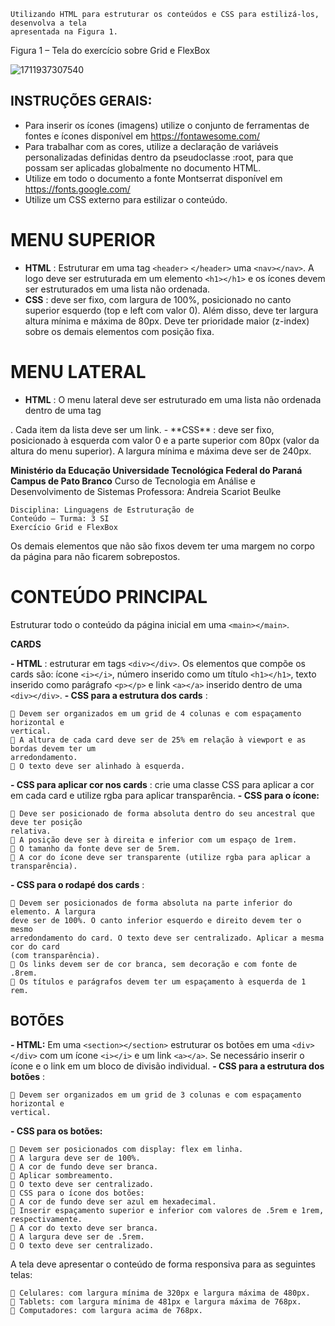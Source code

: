 ```
Utilizando HTML para estruturar os conteúdos e CSS para estilizá-los, desenvolva a tela
apresentada na Figura 1.
```

Figura 1 – Tela do exercício sobre Grid e FlexBox

![1711937307540](image/README/1711937307540.png)

## INSTRUÇÕES GERAIS:

- Para inserir os ícones (imagens) utilize o conjunto de ferramentas de fontes e ícones disponível
  em https://fontawesome.com/
- Para trabalhar com as cores, utilize a declaração de variáveis personalizadas definidas dentro
  da pseudoclasse :root, para que possam ser aplicadas globalmente no documento HTML.
- Utilize em todo o documento a fonte Montserrat disponível em https://fonts.google.com/
- Utilize um CSS externo para estilizar o conteúdo.

# MENU SUPERIOR

- **HTML** : Estruturar em uma tag `<header>` `</header>` uma `<nav></nav>`. A logo deve ser
  estruturada em um elemento `<h1></h1>` e os ícones devem ser estruturados em uma lista não
  ordenada.
- **CSS** : deve ser fixo, com largura de 100%, posicionado no canto superior esquerdo (top e left
  com valor 0). Além disso, deve ter largura altura mínima e máxima de 80px. Deve ter prioridade
  maior (z-index) sobre os demais elementos com posição fixa.

# MENU LATERAL

- **HTML** : O menu lateral deve ser estruturado em uma lista não ordenada dentro de uma tag

<section></section>. Cada item da lista deve ser um link.
- **CSS** : deve ser fixo, posicionado à esquerda com valor 0 e a parte superior com 80px (valor da
altura do menu superior). A largura mínima e máxima deve ser de 240px.

**Ministério da Educação
Universidade Tecnológica Federal do Paraná
Campus de Pato Branco**
Curso de Tecnologia em Análise e Desenvolvimento de
Sistemas
Professora: Andreia Scariot Beulke

```
Disciplina: Linguagens de Estruturação de
Conteúdo – Turma: 3 SI
Exercício Grid e FlexBox
```

Os demais elementos que não são fixos devem ter uma margem no corpo da página para não
ficarem sobrepostos.

# CONTEÚDO PRINCIPAL

Estruturar todo o conteúdo da página inicial em uma `<main></main>`.

**CARDS**

**- HTML** : estruturar em tags `<div></div>`. Os elementos que compõe os cards são: ícone `<i></i>`,
número inserido como um título `<h1></h1>`, texto inserido como parágrafo `<p></p>` e link
`<a></a>` inserido dentro de uma `<div></div>`.
**- CSS para a estrutura dos cards** :

```
 Devem ser organizados em um grid de 4 colunas e com espaçamento horizontal e
vertical.
 A altura de cada card deve ser de 25% em relação à viewport e as bordas devem ter um
arredondamento.
 O texto deve ser alinhado à esquerda.
```

**- CSS para aplicar cor nos cards** : crie uma classe CSS para aplicar a cor em cada card e utilize
rgba para aplicar transparência.
**- CSS para o ícone:**

```
 Deve ser posicionado de forma absoluta dentro do seu ancestral que deve ter posição
relativa.
 A posição deve ser à direita e inferior com um espaço de 1rem.
 O tamanho da fonte deve ser de 5rem.
 A cor do ícone deve ser transparente (utilize rgba para aplicar a transparência).
```

**- CSS para o rodapé dos cards** :

```
 Devem ser posicionados de forma absoluta na parte inferior do elemento. A largura
deve ser de 100%. O canto inferior esquerdo e direito devem ter o mesmo
arredondamento do card. O texto deve ser centralizado. Aplicar a mesma cor do card
(com transparência).
 Os links devem ser de cor branca, sem decoração e com fonte de .8rem.
 Os títulos e parágrafos devem ter um espaçamento à esquerda de 1 rem.
```

## BOTÕES

**- HTML:** Em uma `<section></section>` estruturar os botões em uma `<div></div>` com um ícone
`<i></i>` e um link `<a></a>`. Se necessário inserir o ícone e o link em um bloco de divisão
individual.
**- CSS para a estrutura dos botões** :

```
 Devem ser organizados em um grid de 3 colunas e com espaçamento horizontal e
vertical.
```

**- CSS para os botões:**

```
 Devem ser posicionados com display: flex em linha.
 A largura deve ser de 100%.
 A cor de fundo deve ser branca.
 Aplicar sombreamento.
 O texto deve ser centralizado.
 CSS para o ícone dos botões:
 A cor de fundo deve ser azul em hexadecimal.
 Inserir espaçamento superior e inferior com valores de .5rem e 1rem, respectivamente.
 A cor do texto deve ser branca.
 A largura deve ser de .5rem.
 O texto deve ser centralizado.
```

A tela deve apresentar o conteúdo de forma responsiva para as seguintes telas:

```
 Celulares: com largura mínima de 320px e largura máxima de 480px.
 Tablets: com largura mínima de 481px e largura máxima de 768px.
 Computadores: com largura acima de 768px.
```
